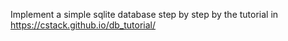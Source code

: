 Implement a simple sqlite database step by step by the tutorial in https://cstack.github.io/db_tutorial/